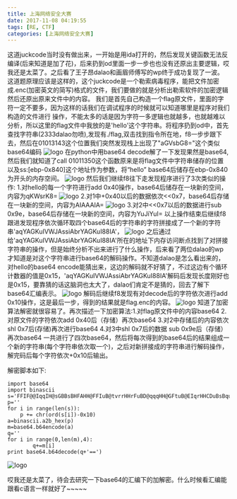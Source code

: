 ```yaml
---
title: 上海网络安全大赛
date: 2017-11-08 04:19:55
tags: [RE, CTF]
categories: [上海网络安全大赛]
---
```

这道juckcode当时没有做出来，一开始是用ida打开的，然后发现关键函数无法反编译(后来知道是加了花)，后来扔到od里面一步一步也也没有还原出主要逻辑，哎我还是太菜了。之后看了王子昂dalao和画眉师傅写的wp终于成功复现了一波。这道题原理应该是这样的，这个juckcode是一个勒索病毒程序，能把文件加密成.enc(加密英文的简写)格式的文件，我们要做的就是分析出勒索软件的加密逻辑然后还原出原来文件中的内容。
我们是首先自己构造一个flag原文件，里面的字符一定不要多，因为这样的话我们在调试程序的时候就可以知道哪里是程序对我们构造的文件进行
操作，不能太多的话是因为字符一多逻辑也就越多，也就越难以分析，所以这里的flag文件中我放的是'hello'这个字符串。将程序扔到od中，首先查找字符串(2333dalao勿喷),发现有./flag,双击找到指令所在地，f8一步步跟下去，然后在01013143这个位置我们突然发现栈上出现了"aGVsbG8="这个类似base64编码
![logo](./1.png)
在python中用base64 decode解了一下发现果然是base64,然后我们就知道了call 01011350这个函数原来是将flag文件中字符串储存的位置以及ss:[ebp-0x840]这个地址作为参数，将“hello” base64后储存在ebp-0x840为开头的内存空间。
![logo](./2.png)
然后我们继续f8往下走发现程序进行了3次类似的操作:
1.对hello的每一个字符进行add 0x40操作，base64后储存在一块新的空间，内容为qKWsrK8=
![logo](./3.png)
2.对1中+0x40以后的数据依次<<0x7，base64后存储在一块新的空间，内容为AIAAAIA=
![logo](./4.png)
3.对2中<<0x7以后的数据进行sub 0x9e，base64后存储在一块新的空间，内容为YuJiYuI=
以上操作结束后继续f8跟进发现程序依次循环取四个base64后的字符串的字符拼接成了一个新的字符串'aqYAGKuIVWJAssiAbrYAGKuI88IA'，
![logo](./5.png)
之后通过给'aqYAGKuIVWJAssiAbrYAGKuI88IA'所在的地址下内存访问断点找到了对拼接字符串的操作，但是始终分析不出来进行了什么操作，后来看了两位dalao的wp才知道是对这个字符串进行base64的解码操作。不知道dalao是怎么看出来的，对hello的base64 encode能猜出来，这边的解码就不好猜了，不过这边有个循环计数器的值是0x15，'aqYAGKuIVWJAssiAbrYAGKuI88IA'解码后发现长度刚好也是0x15，要靠猜的话这脑洞也太大了，dalao们肯定不是猜的，回去了解下base64汇编表示。
![logo](./6.png)
解码后继续f8发现有对decode后的字符依次进行add 0x10操作，这是最后一步，得到的结果就是flag.enc的内容。
![logo](./7.png)
知道了加密算法解密就很容易了。再次描述一下加密算法:1.对flag原文件中的内容base64 2.对原文件的字符依次add 0x40后（存储）再次base64 3.对2中存储后的内容依次shl 0x7后(存储)再次进行base64  4.对3中shl 0x7后的数据 sub 0x9e后（存储）再次base64 
一共进行了四次base64，然后将每次得到的base64后的结果组成一个新的字符串(每个字符串依次取一个)，之后对新拼接成的字符串进行解码操作，解完码后每个字符依次+0x10后输出。

解密脚本如下:
```
import base64
import binascii
s='FFIF@@IqqIH@sGBBsBHFAHH@FFIuB@tvrrHHrFuBD@qqqHH@GFtuB@EIqrHHCDuBsBqurHH@EuGuB@trqrHHCDuBsBruvHH@FFIF@@AHqrHHEEFBsBGtvHH@FBHuB@trqrHHADFBD@rquHH@FurF@@IqqrHHvGuBD@tCDHH@EuGuB@tvrrHHCDuBD@tCDHH@FuruB@tvrIH@@DBBsBGtvHH@GquuB@EIqrHHvGuBsBtGEHH@EuGuB@tvrIH@BDqBsBIFEHH@GFtF@@IqqrHHEEFBD@srBHH@GBsuB@trqrHHIFFBD@rquHH@FFIuB@tvrrHHtCDB@@'
p=''
for i in range(len(s)):
    p += chr(ord(s[i])-0x10)
a=binascii.a2b_hex(p)
m=base64.b64encode(a)
q=''
for i in range(0,len(m),4):
        q+=m[i]
print base64.b64decode(q+'==')
```

![logo](./8.png)

哎我还是太菜了，待会去研究一下base64的汇编下的加解密。什么时候看汇编能跟看c语言一样就好了~~~~~















